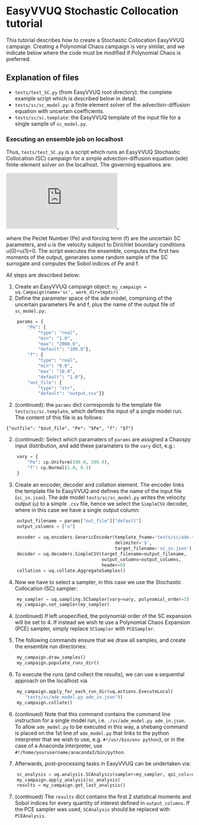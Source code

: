 # EasyVVUQ Stochastic Collocation tutorial
This tutorial describes how to create a Stochastic Collocation EasyVVUQ campaign. Creating a Polynomial Chaos campaign is very similar, and we indicate below where the code must be modified if Polynomial Chaos is preferred.

## Explanation of files
+ `tests/test_SC.py` (from EasyVVUQ root directory): the complete example script which is described below in detail.
+ `tests/sc/sc_model.py`: a finite element solver of the advection-diffusion equation with uncertain coefficients.
+ `tests/sc/sc.template`: the EasyVVUQ template of the input file for a single sample of `sc_model.py`.

### Executing an ensemble job on localhost
Thus, `tests/test_SC.py` is a script which runs an EasyVVUQ Stochastic Collocation (SC) campaign for a simple advection-diffusion equation (ade) finite-element solver on the localhost. The governing equations are:

![equation](https://latex.codecogs.com/gif.latex?%5Cfrac%7Bdu%7D%7Bdx%7D%20&plus;%20%5Cfrac%7B1%7D%7BPe%7D%5Cfrac%7Bd%5E2u%7D%7Bdx%7D%20%3D%20f),

where the Peclet Number (Pe) and forcing term (f) are the uncertain SC parameters, and u is the velocity subject to Dirichlet boundary conditions u(0)=u(1)=0. The script executes the ensemble, computes the first two moments of the output, generates some random sample of the SC surrogate and computes the Sobol indices of Pe and f.

All steps are described below:

 1. Create an EasyVVUQ campaign object: `my_campaign = uq.Campaign(name='sc', work_dir=tmpdir)`
 2. Define the parameter space of the ade model, comprising of the uncertain parameters Pe and f, plus the name of the output file of `sc_model.py`:
 
```python
    params = {
        "Pe": {
            "type": "real",
            "min": "1.0",
            "max": "2000.0",
            "default": "100.0"},
        "f": {
            "type": "real",
            "min": "0.0",
            "max": "10.0",
            "default": "1.0"},
        "out_file": {
            "type": "str",
            "default": "output.csv"}}
```
2. (continued): the `params` dict corresponds to the template file `tests/sc/sc.template`, which defines the input of a single model run. The content of this file is as follows:
```
{"outfile": "$out_file", "Pe": "$Pe", "f": "$f"}
```
2. (continued): Select which paramaters of `params` are assigned a Chaospy input distribution, and add these paramaters to the `vary` dict, e.g.:

```python
    vary = {
        "Pe": cp.Uniform(100.0, 200.0),
        "f": cp.Normal(1.0, 0.1)
    }
```

3. Create an encoder, decoder and collation element. The encoder links the template file to EasyVVUQ and defines the name of the input file (`sc_in.json`). The ade model `tests/sc/sc_model.py` writes the velocity output (`u`) to a simple `.csv` file, hence we select the `SimpleCSV` decoder, where in this case we have a single output column:
```python
    output_filename = params["out_file"]["default"]
    output_columns = ["u"]
    
    encoder = uq.encoders.GenericEncoder(template_fname='tests/sc/ade.template',
                                         delimiter='$',
                                         target_filename='sc_in.json')
    decoder = uq.decoders.SimpleCSV(target_filename=output_filename,
                                    output_columns=output_columns,
                                    header=0)
    collation = uq.collate.AggregateSamples()
```
 
 4. Now we have to select a sampler, in this case we use the Stochastic Collocation (SC) sampler:
 ```python
     my_sampler = uq.sampling.SCSampler(vary=vary, polynomial_order=3)
     my_campaign.set_sampler(my_sampler)
 ```
 
 4. (continued) If left unspecified, the polynomial order of the SC expansion will be set to 4. If instead we wish te use a Polynomial Chaos Expansion (PCE) sampler, simply replace `SCSampler` with `PCESampler`.
 
 5. The following commands ensure that we draw all samples, and create the ensemble run directories:
 ```python 
     my_campaign.draw_samples()
     my_campaign.populate_runs_dir()
 ```
 
 6. To execute the runs (and collect the results), we can use a sequential approach on the localhost via
 ```python
     my_campaign.apply_for_each_run_dir(uq.actions.ExecuteLocal(
        "tests/sc/ade_model.py ade_in.json"))
     my_campaign.collate()
 ```
 6. (continued) Note that this command contains the command line instruction for a single model run, i.e. `./sc/ade_model.py ade_in.json`. To allow `ade_model.py` to be executed in this way, a shebang command is placed on the 1st line of `ade_model.py` that links to the python interpreter that we wish to use, e.g. `#!/usr/bin/env python3`, or in the case of a Anaconda interpreter, use `#!/home/yourusername/anaconda3/bin/python`.  

7. Afterwards, post-processing tasks in EasyVVUQ can be undertaken via:
```python
    sc_analysis = uq.analysis.SCAnalysis(sampler=my_sampler, qoi_cols=output_columns)
    my_campaign.apply_analysis(sc_analysis)
    results = my_campaign.get_last_analysis()
```
7. (continued) The `results` dict contains the first 2 statistical moments and Sobol indices for every quantity of interest defined in `output_columns`. If the PCE sampler was used, `SCAnalysis` should be replaced with `PCEAnalysis`.
